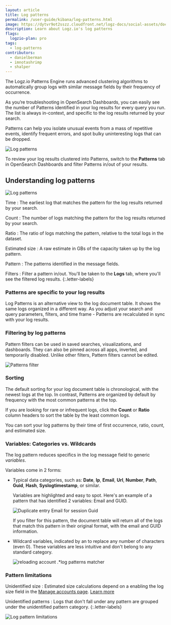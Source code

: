 ```yaml
---
layout: article
title: Log patterns
permalink: /user-guide/kibana/log-patterns.html
image: https://dytvr9ot2sszz.cloudfront.net/logz-docs/social-assets/docs-social.jpg
description: Learn about Logz.io's log patterns
flags:
  logzio-plan: pro
tags:
  - log-patterns
contributors:
  - danielberman
  - imnotashrimp
  - shalper
---
```


The Logz.io Patterns Engine runs advanced clustering algorithms to automatically group logs with similar message fields by their frequency of occurrence.

As you’re troubleshooting in OpenSearch Dashboards, you can easily see the number of Patterns identified in your log results for every query you run. The list is always in-context, and specific to the log results returned by your search.

Patterns can help you isolate unusual events from a mass of repetitive events, identify frequent errors, and spot bulky uninteresting logs that can be dropped.

![Log patterns](https://dytvr9ot2sszz.cloudfront.net/logz-docs/osd-patterns/patterns-in-discover.png)

To review your log results clustered into Patterns, switch to the **Patterns** tab in OpenSearch Dashboards and filter Patterns in/out of your results.

## Understanding log patterns

![Log patterns](https://dytvr9ot2sszz.cloudfront.net/logz-docs/kibana/log-patterns-table-1.png)

Time
: The earliest log that matches the pattern for the log results returned by your search.

Count
: The number of logs matching the pattern for the log results returned by your search.

Ratio
: The ratio of logs matching the pattern,
  relative to the total logs in the dataset.

Estimated size
: A raw estimate in GBs of the capacity taken up by the log pattern.

Pattern
: The patterns identified in the message fields.

Filters
: Filter a pattern in/out. You'll be taken to the **Logs** tab, where you'll see the filtered log results.
{:.letter-labels}

### Patterns are specific to your log results

Log Patterns is an alternative view to the log document table. It shows the same logs organized in a different way. As you adjust your search and query parameters, filters, and time frame - Patterns are recalculated in sync with your log results.

### Filtering by log patterns

Pattern filters can be used in saved searches, visualizations, and dashboards. They can also be pinned across all apps, inverted, and temporarily disabled. Unlike other filters, Pattern filters cannot be edited.
  
![Patterns filter](https://dytvr9ot2sszz.cloudfront.net/logz-docs/kibana/patterns-filter1.png)

### Sorting 

The default sorting for your log document table is chronological, with the newest logs at the top. In contrast, Patterns are organized by default by frequency with the most common patterns at the top.

If you are looking for rare or infrequent logs, click the **Count** or **Ratio** column headers to sort the table by the least common logs.

You can sort your log patterns by their time of first occurrence, ratio, count, and estimated size.

### Variables: Categories vs. Wildcards

The log pattern reduces specifics in the log message field to generic _variables_.

Variables come in 2 forms: 

* Typical data categories, such as: **Date**, **Ip**, **Email**, **Url**, **Number**, **Path**, **Guid**, **Hash**, **Syslogtimestamp**, or similar.

  Variables are highlighted and easy to spot. Here's an example of a pattern that has identified 2 variables: Email and GUID.

  ![Duplicate entry `Email` for session `Guid`](https://dytvr9ot2sszz.cloudfront.net/logz-docs/kibana/sample-pattern1.png)

  If you filter for this pattern, the document table will return all of the logs that match this pattern in their original format, with the email and GUID information.

* Wildcard variables, indicated by an **<i class="fas fa-asterisk"></i>** to replace any number of characters (even 0). These variables are less intuitive and don't belong to any standard category. 

  ![reloading account `.*`log patterns matcher](https://dytvr9ot2sszz.cloudfront.net/logz-docs/kibana/sample-pattern2.png)

### Pattern limitations

Unidentified size
: Estimated size calculations depend on a enabling the log size field in the [Manage accounts page](https://app.logz.io/#/dashboard/settings/manage-accounts). [Learn more](https://docs.logz.io/user-guide/accounts/manage-account-usage.html#enabling-account-utilization-metrics-and-log-size)

Unidentified patterns 
: Logs that don't fall under any pattern are grouped under the unidentified pattern category.
{:.letter-labels}

![Log pattern limitations](https://dytvr9ot2sszz.cloudfront.net/logz-docs/kibana/log-pattern-limitations_aug2021.png)

